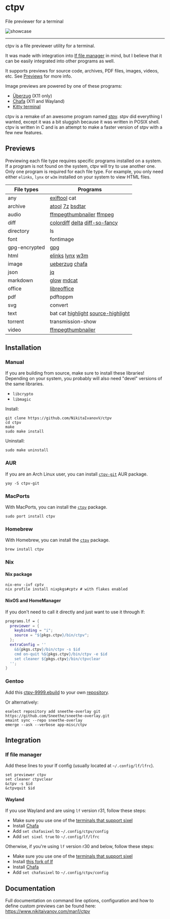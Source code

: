 # ctpv

File previewer for a terminal

![showcase](doc/showcase.gif)

----

ctpv is a file previewer utility for a terminal.

It was made with integration into [lf file manager][lf] in mind,
but I believe that it can be easily integrated into other programs
as well.

It supports previews for source code, archives, PDF files, images,
videos, etc.
See [Previews](#previews) for more info.

Image previews are powered by one of these programs:

* [Überzug][ueberzug] (X11 only)
* [Chafa][chafa] (X11 and Wayland)
* [Kitty terminal][kitty]

ctpv is a remake of an awesome program named
[stpv](https://github.com/Naheel-Azawy/stpv).
stpv did everything I wanted, except it was a bit sluggish because
it was written in POSIX shell.
ctpv is written in C and is an attempt to make a faster version of
stpv with a few new features.

## Previews

Previewing each file type requires specific programs installed on
a system.
If a program is not found on the system, ctpv
will try to use another one.
Only one program is required for each file type.
For example, you only need either `elinks`, `lynx` or
`w3m` installed on your system to view HTML files.

<!-- This table is auto generated! -->
<!--TABLESTART-->
| File types | Programs |
| ---- | ---- |
| any | [exiftool][exiftool] cat |
| archive | [atool][atool] [7z][7z] [bsdtar][bsdtar] |
| audio | [ffmpegthumbnailer][ffmpegthumbnailer] [ffmpeg][ffmpeg] |
| diff | [colordiff][colordiff] [delta][delta] [diff-so-fancy][diff-so-fancy] |
| directory | ls |
| font | fontimage |
| gpg-encrypted | [gpg][gpg] |
| html | [elinks][elinks] [lynx][lynx] [w3m][w3m] |
| image | [ueberzug][ueberzug] [chafa][chafa] |
| json | [jq][jq] |
| markdown | [glow][glow] [mdcat][mdcat] |
| office | [libreoffice][libreoffice] |
| pdf | pdftoppm |
| svg | convert |
| text | bat cat [highlight][highlight] [source-highlight][source-highlight] |
| torrent | transmission-show |
| video | [ffmpegthumbnailer][ffmpegthumbnailer] |

[ffmpegthumbnailer]: https://github.com/dirkvdb/ffmpegthumbnailer
[w3m]: https://w3m.sourceforge.net/
[elinks]: http://elinks.cz/
[fontforge]: https://fontforge.org
[exiftool]: https://github.com/exiftool/exiftool
[highlight]: https://gitlab.com/saalen/highlight
[chafa]: https://github.com/hpjansson/chafa
[gpg]: https://www.gnupg.org/
[transmission]: https://transmissionbt.com/
[delta]: https://github.com/dandavison/delta
[colordiff]: https://www.colordiff.org/
[source-highlight]: https://www.gnu.org/software/src-highlite/
[ueberzug]: https://github.com/seebye/ueberzug
[mdcat]: https://github.com/swsnr/mdcat
[glow]: https://github.com/charmbracelet/glow
[atool]: https://www.nongnu.org/atool/
[lynx]: https://github.com/jpanther/lynx
[libreoffice]: https://www.libreoffice.org/
[diff-so-fancy]: https://github.com/so-fancy/diff-so-fancy
[imagemagick]: https://imagemagick.org/
[poppler]: https://poppler.freedesktop.org/
[jq]: https://github.com/jqlang/jq
[ffmpeg]: https://ffmpeg.org/
[7z]: https://www.7-zip.org/
[bsdtar]: https://github.com/libarchive/libarchive

<!--TABLEEND-->

## Installation

### Manual

If you are building from source, make sure to install these libraries!
Depending on your system, you probably will also need "devel" versions
of the same libraries.

* `libcrypto`
* `libmagic`

Install:

```console
git clone https://github.com/NikitaIvanovV/ctpv
cd ctpv
make
sudo make install
```

Uninstall:

```console
sudo make uninstall
```

### AUR

If you are an Arch Linux user, you can install
[`ctpv-git`](https://aur.archlinux.org/packages/ctpv-git)
AUR package.

```console
yay -S ctpv-git
```

### MacPorts

With MacPorts, you can install the
[`ctpv`](https://ports.macports.org/port/ctpv)
package.

```console
sudo port install ctpv
```

### Homebrew

With Homebrew, you can install the
[`ctpv`](https://formulae.brew.sh/formula/ctpv)
package.

```console
brew install ctpv
```

### Nix

#### Nix package

```console
nix-env -ivf cptv
nix profile install nixpkgs#cptv # with flakes enabled
```

#### NixOS and HomeManager

If you don't need to call it directly and
just want to use it through lf:

```nix
programs.lf = {
  previewer = {
    keybinding = "i";
    source = "${pkgs.ctpv}/bin/ctpv";
  };
  extraConfig = ''
    &${pkgs.ctpv}/bin/ctpv -s $id
    cmd on-quit %${pkgs.ctpv}/bin/ctpv -e $id
    set cleaner ${pkgs.ctpv}/bin/ctpvclear
  '';
}
```

### Gentoo
Add this
[ctpv-9999.ebuild](https://github.com/Sneethe/sneethe-overlay/blob/main/app-misc/ctpv/ctpv-9999.ebuild)
to your own
[repository](https://wiki.gentoo.org/wiki/Creating_an_ebuild_repository).

Or alternatively:

```console
eselect repository add sneethe-overlay git https://github.com/Sneethe/sneethe-overlay.git
emaint sync --repo sneethe-overlay
emerge --ask --verbose app-misc/ctpv
```

## Integration

### lf file manager

Add these lines to your lf config
(usually located at `~/.config/lf/lfrc`).

```
set previewer ctpv
set cleaner ctpvclear
&ctpv -s $id
&ctpvquit $id
```

#### Wayland

If you use Wayland and are using `lf` version r31, follow these steps:

* Make sure you use one of the [terminals that support sixel][sixel]
* Install [Chafa][chafa]
* Add `set chafasixel` to `~/.config/ctpv/config`
* Add `set sixel true` to `~/.config/lf/lfrc`

Otherwise, if you're using `lf` version r30 and below, follow these steps:
* Make sure you use one of the [terminals that support sixel][sixel]
* Install [this fork of lf][lf-sixel]
* Install [Chafa][chafa]
* Add `set chafasixel` to `~/.config/ctpv/config`

## Documentation

Full documentation on command line options,
configuration and how to define custom previews can be found here:
<https://www.nikitaivanov.com/man1/ctpv>

[ueberzug]: https://github.com/seebye/ueberzug
[kitty]: https://github.com/kovidgoyal/kitty
[chafa]: https://github.com/hpjansson/chafa
[lf]: https://github.com/gokcehan/lf
[lf-sixel]: https://github.com/horriblename/lf
[sixel]: https://www.arewesixelyet.com
